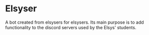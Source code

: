 # Elsyser
A bot created from elsysers for elsysers. Its main purpose is to add functionality to the discord servers used by the Elsys' students.
